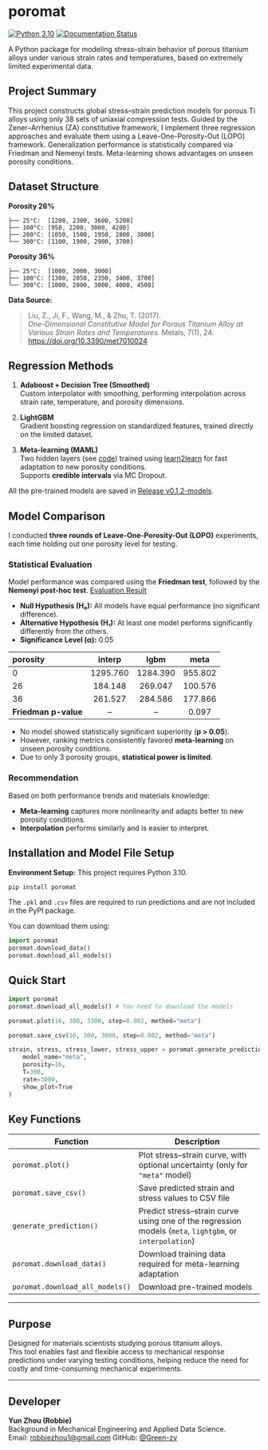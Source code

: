 # poromat

[![Python 3.10](https://img.shields.io/badge/python-3.10-blue.svg)](https://www.python.org/downloads/release/python-3100/)
[![Documentation Status](https://readthedocs.org/projects/poromat/badge/?version=latest)](https://poromat.readthedocs.io/en/latest/)

A Python package for modeling stress–strain behavior of porous titanium alloys under various strain rates and temperatures, based on extremely limited experimental data.

## Project Summary

This project constructs global stress–strain prediction models for porous Ti alloys using only 38 sets of uniaxial compression tests. Guided by the Zener–Arrhenius (ZA) constitutive framework, I implement three regression approaches and evaluate them using a Leave-One-Porosity-Out (LOPO) framework. Generalization performance is statistically compared via Friedman and Nemenyi tests. Meta-learning shows advantages on unseen porosity conditions.

## Dataset Structure

**Porosity 26%**
```
├── 25°C:  [1200, 2300, 3600, 5200]  
├── 100°C: [950, 2200, 3000, 4200]  
├── 200°C: [1050, 1500, 1950, 2800, 3800]  
└── 300°C: [1100, 1900, 2900, 3700]  
```

**Porosity 36%**
```
├── 25°C:  [1000, 2000, 3000]  
├── 100°C: [1300, 2050, 2350, 3400, 3700]  
└── 300°C: [1000, 2000, 3000, 4000, 4500]  
```

**Data Source:**
> Liu, Z., Ji, F., Wang, M., & Zhu, T. (2017).  
> *One-Dimensional Constitutive Model for Porous Titanium Alloy at Various Strain Rates and Temperatures.* Metals, 7(1), 24.  
> https://doi.org/10.3390/met7010024

## Regression Methods

1. **Adaboost + Decision Tree (Smoothed)**  
   Custom interpolator with smoothing, performing interpolation across strain rate, temperature, and porosity dimensions.

2. **LightGBM**  
   Gradient boosting regression on standardized features, trained directly on the limited dataset.

3. **Meta-learning (MAML)**  
   Two hidden layers (see [code](https://github.com/Green-zy/poromat/blob/master/src/poromat/models/meta_net.py)) trained using [learn2learn](https://learn2learn.net/) for fast adaptation to new porosity conditions.  
   Supports **credible intervals** via MC Dropout.

All the pre-trained models are saved in [Release v0.1.2-models](https://github.com/Green-zy/poromat/releases/tag/v0.1.2-models).

## Model Comparison

I conducted **three rounds of Leave-One-Porosity-Out (LOPO)** experiments, each time holding out one porosity level for testing.

### Statistical Evaluation

Model performance was compared using the **Friedman test**, followed by the **Nemenyi post-hoc test**. [Evaluation Result](https://github.com/Green-zy/poromat/tree/master/results/evaluations)

- **Null Hypothesis (H₀):** All models have equal performance (no significant difference).
- **Alternative Hypothesis (H₁):** At least one model performs significantly differently from the others.
- **Significance Level (α):** 0.05

| porosity         |   interp |   lgbm   |   meta   |
|:-----------------|:--------:|:--------:|:--------:|
| 0                | 1295.760 | 1284.390 | 955.802  |
| 26               |  184.148 |  269.047 | 100.576  |
| 36               |  261.527 |  284.586 | 177.866  |
| **Friedman p-value** |         – |       –   |  0.097   |

- No model showed statistically significant superiority (**p > 0.05**).
- However, ranking metrics consistently favored **meta-learning** on unseen porosity conditions.
- Due to only 3 porosity groups, **statistical power is limited**.

### Recommendation

Based on both performance trends and materials knowledge:

- **Meta-learning** captures more nonlinearity and adapts better to new porosity conditions.
- **Interpolation** performs similarly and is easier to interpret.

## Installation and Model File Setup

**Environment Setup:** This project requires Python 3.10. 

```bash
pip install poromat
```

The `.pkl` and `.csv` files are required to run predictions and are not included in the PyPI package.

You can download them using:

```python
import poromat
poromat.download_data()
poromat.download_all_models()
```

## Quick Start

```python
import poromat
poromat.download_all_models() # You need to download the models

poromat.plot(16, 300, 3300, step=0.002, method="meta")

poromat.save_csv(16, 300, 3000, step=0.002, method="meta")

strain, stress, stress_lower, stress_upper = poromat.generate_prediction(
    model_name="meta",
    porosity=16,
    T=300,
    rate=3000,
    show_plot=True
)
```

## Key Functions

| Function                 | Description                                           |
|--------------------------|-------------------------------------------------------|
| `poromat.plot()`         | Plot stress–strain curve, with optional uncertainty (only for `"meta"` model) |
| `poromat.save_csv()`     | Save predicted strain and stress values to CSV file   |
| `generate_prediction()`  | Predict stress–strain curve using one of the regression models (`meta`, `lightgbm`, or `interpolation`) |
| `poromat.download_data()`  | Download training data required for meta-learning adaptation   |
| `poromat.download_all_models()`  | Download pre-trained models |

---

## Purpose

Designed for materials scientists studying porous titanium alloys.  
This tool enables fast and flexible access to mechanical response predictions under varying testing conditions, helping reduce the need for costly and time-consuming mechanical experiments.

---

## Developer

**Yun Zhou (Robbie)**  
Background in Mechanical Engineering and Applied Data Science.  
Email: robbiezhou1@gmail.com
GitHub: [@Green-zy](https://github.com/Green-zy)

